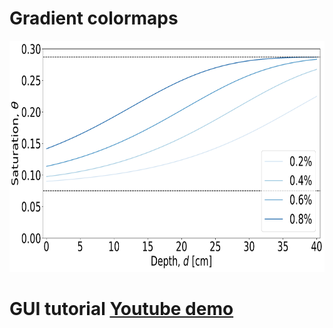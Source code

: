 # Gradient colormaps

<p align="center">
<img src="./Plotting/gradient_plots/saturationvsdepth_mixed.pdf" height="370">
</p>



# GUI tutorial [Youtube demo](https://www.youtube.com/watch?v=fStF38csvCE&t=2s)
